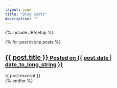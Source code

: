 ```yaml
---
layout: page
title: "Blog posts"
description: ""
---
```

{% include JB/setup %}

<div class="col-lg-8 col-lg-offset-2 col-md-10 col-md-offset-1">
{% for post in site.posts %}
<div class="post-preview">
<a href="{{ BASE_PATH }}{{ post.url }}">
<h2 class="post-title">
{{ post.title }}
<small>Posted on {{ post.date | date_to_long_string }}</small></h2>
</a>
{{ post.excerpt }}
</div>
{% endfor %}
</div>
  
